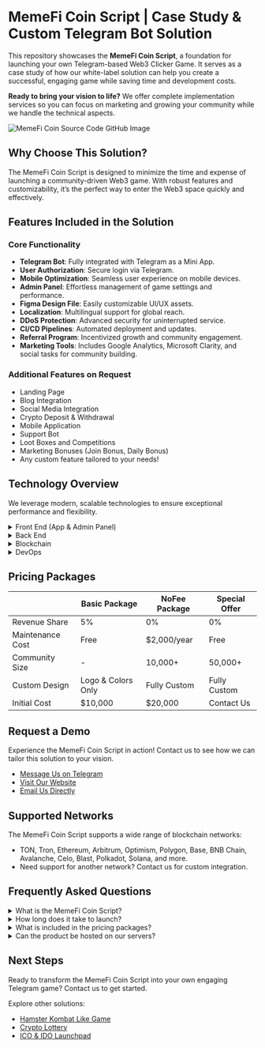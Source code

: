 # MemeFi Coin Script | Case Study & Custom Telegram Bot Solution

This repository showcases the **MemeFi Coin Script**, a foundation for launching your own Telegram-based Web3 Clicker Game. It serves as a case study of how our white-label solution can help you create a successful, engaging game while saving time and development costs.

**Ready to bring your vision to life?** We offer complete implementation services so you can focus on marketing and growing your community while we handle the technical aspects.

![MemeFi Coin Source Code GitHub Image](/images/image2.jpg "Web3 MemeFi Coin Script Package Solution | GitHub")


## Why Choose This Solution?

The MemeFi Coin Script is designed to minimize the time and expense of launching a community-driven Web3 game. With robust features and customizability, it’s the perfect way to enter the Web3 space quickly and effectively.


## Features Included in the Solution

### Core Functionality

- **Telegram Bot**: Fully integrated with Telegram as a Mini App.
- **User Authorization**: Secure login via Telegram.
- **Mobile Optimization**: Seamless user experience on mobile devices.
- **Admin Panel**: Effortless management of game settings and performance.
- **Figma Design File**: Easily customizable UI/UX assets.
- **Localization**: Multilingual support for global reach.
- **DDoS Protection**: Advanced security for uninterrupted service.
- **CI/CD Pipelines**: Automated deployment and updates.
- **Referral Program**: Incentivized growth and community engagement.
- **Marketing Tools**: Includes Google Analytics, Microsoft Clarity, and social tasks for community building.

### Additional Features on Request

- Landing Page  
- Blog Integration  
- Social Media Integration  
- Crypto Deposit & Withdrawal  
- Mobile Application  
- Support Bot  
- Loot Boxes and Competitions  
- Marketing Bonuses (Join Bonus, Daily Bonus)  
- Any custom feature tailored to your needs!  


## Technology Overview

We leverage modern, scalable technologies to ensure exceptional performance and flexibility.

<details>
  <summary>Front End (App & Admin Panel)</summary>
  <ul>
      <li>React.js</li>
      <li>Redux Toolkit</li>
      <li>TypeScript</li>
      <li>Wagmi</li>
      <li>Jest (Unit Testing)</li>
  </ul>
</details>

<details>
  <summary>Back End</summary>
  <ul>
      <li>Node.js</li>
      <li>Express.js</li>
      <li>TypeScript</li>
      <li>MongoDB & Mongoose</li>
      <li>Swagger (API Documentation)</li>
      <li>Jest & Supertest (Testing)</li>
  </ul>
</details>

<details>
  <summary>Blockchain</summary>
  <ul>
      <li>Solidity (Smart Contracts for MemeFi Coin Script)</li>
  </ul>
</details>

<details>
  <summary>DevOps</summary>
  <ul>
      <li>Docker</li>
      <li>GitLab CI</li>
      <li>AWS Services</li>
  </ul>
</details>


## Pricing Packages

|                     | Basic Package      | NoFee Package | Special Offer  |
|---------------------|--------------------|---------------|----------------|
| Revenue Share       | 5%                 | 0%            | 0%             |
| Maintenance Cost    | Free               | $2,000/year   | Free           |
| Community Size      | -                  | 10,000+       | 50,000+        |
| Custom Design       | Logo & Colors Only | Fully Custom  | Fully Custom   |
| Initial Cost        | $10,000            | $20,000       | Contact Us     |


## Request a Demo

Experience the MemeFi Coin Script in action! Contact us to see how we can tailor this solution to your vision.  

- <a href="https://telegram.me/omisoft" target="_blank">Message Us on Telegram</a>  
- <a href="https://omisoft.net/contact-us?utm_campaign=memefi-clone&utm_medium=social&utm_source=github" target="_blank">Visit Our Website</a>  
- [Email Us Directly](mailto:hi@omisoft.net)  


## Supported Networks

The MemeFi Coin Script supports a wide range of blockchain networks:  

- TON, Tron, Ethereum, Arbitrum, Optimism, Polygon, Base, BNB Chain, Avalanche, Celo, Blast, Polkadot, Solana, and more.  
- Need support for another network? Contact us for custom integration.


## Frequently Asked Questions

<details>
  <summary>What is the MemeFi Coin Script?</summary>
  <p>The MemeFi Coin Script is a white-label Telegram Clicker Game designed to lower the cost of community-building for Web3 projects. Examples include NotCoin and Hamster Kombat games.</p>
</details>

<details>
  <summary>How long does it take to launch?</summary>
  <p>As a white-label solution, the development and launch take less than a month—3-4 times faster than starting from scratch.</p>
</details>

<details>
  <summary>What is included in the pricing packages?</summary>
  <p>Basic and NoFee packages differ in revenue share, maintenance costs, and customization level. Contact us for more details about the Special Offer package.</p>
</details>

<details>
  <summary>Can the product be hosted on our servers?</summary>
  <p>Yes, we can configure CI/CD pipelines for seamless updates and deployments on your infrastructure.</p>
</details>


## Next Steps

Ready to transform the MemeFi Coin Script into your own engaging Telegram game? Contact us to get started.  

Explore other solutions:  

- [Hamster Kombat Like Game](https://omisoft.net/demo/hamster-kombat-clone-script)  
- [Crypto Lottery](https://omisoft.net/demo/crypto-lottery)  
- [ICO & IDO Launchpad](https://omisoft.net/demo/white-label-crypto-launchpad-development)  
